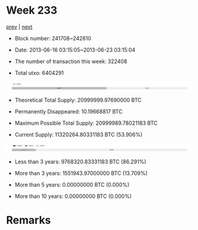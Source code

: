 # Week 233

[prev](week0232.md) | [next](week0234.md)

- Block number: 241708~242810

- Date: 2013-06-16 03:15:05~2013-06-23 03:15:04

- The number of transaction this week: 322408

- Total utxo: 6404291

![](../images/mined_week0233.png)

- Theoretical Total Supply: 20999999.97690000 BTC

- Permanently Disappeared: 10.19668817 BTC

- Maximum Possible Total Supply: 20999989.78021183 BTC

- Current Supply: 11320264.80331183 BTC (53.906%)

![](../images/year_week0233.png)


- Less than 3 years: 9768320.83331183 BTC (86.291%)

- More than 3 years: 1551943.97000000 BTC (13.709%)

- More than 5 years: 0.00000000 BTC (0.000%)

- More than 10 years: 0.00000000 BTC (0.000%)

# Remarks

